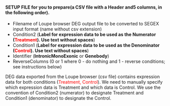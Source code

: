 #### SETUP FILE for you to prepare(a CSV file with a Header and5 columns, in the following order).

* Filename of Loupe browser DEG output file to be converted to SEGEX input format (name without csv extension)
* Condition2 (**Label for expression data to be used as the Numerator (<span style="color:red">Treatment</span>). Use text without spaces**)
* Condition1 (**Label for expression data to be used as the Denominator (<span style="color:red">Control</span>). Use text without spaces**)
* Identifier (**IntronicMonoExonic** or **Genebody**)
* ReverseColumns (0  or 1   where 0 - do nothing and 1 - reverse conditions; see instructions below)

DEG data exported from the Loupe browser (csv file) contains expression data for both conditions (<span style="color:red">Treatment, Control</span>). We need to manually specify which expression data is Treatment and which data is Control. We use the convention of Condition2 (numerator) to designate Treatment and Condition1 (denominator) to designate the Control.